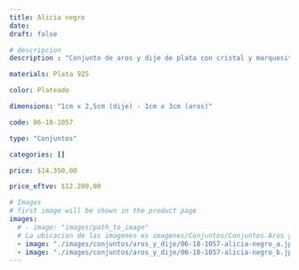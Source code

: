 ```yaml
---
title: Alicia negro
date: 
draft: false

# descripcion
description : "Conjunto de aros y dije de plata con cristal y marquesita"

materials: Plata 925

color: Plateado

dimensions: "1cm x 2,5cm (dije) - 1cm x 3cm (aros)"

code: 06-18-1057

type: "Conjuntos"

categories: []

price: $14.350,00

price_eftvo: $12.200,00

# Images
# first image will be shown in the product page
images:
  # - image: "images/path_to_image"
  # La ubicacion de las imagenes es imagenes/Conjuntos/Conjuntos.Aros y Dije/06-18-1057-alicia-negro
  - image: "./images/conjuntos/aros_y_dije/06-18-1057-alicia-negro_a.jpg"
  - image: "./images/conjuntos/aros_y_dije/06-18-1057-alicia-negro_b.jpg"
---
```

